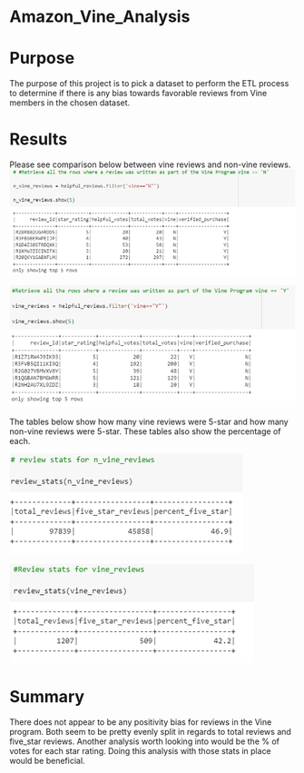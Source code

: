 # Amazon_Vine_Analysis

# Purpose
The purpose of this project is to pick a dataset to perform the ETL process to determine if there is any bias towards favorable reviews from Vine members in the chosen dataset. 

# Results

Please see comparison below between vine reviews and non-vine reviews. 
![n_vine_reviews.png](https://github.com/Adam-Warrick/Amazon_Vine_Analysis/blob/main/challenge_code/n_vine_reviews.png)

![y_vine_reviews.png](https://github.com/Adam-Warrick/Amazon_Vine_Analysis/blob/main/challenge_code/y_vine_reviews.png)


The tables below show how many vine reviews were 5-star and how many non-vine reviews were 5-star. These tables also show the percentage of each. 

![n_vine_reviews_stats.png](https://github.com/Adam-Warrick/Amazon_Vine_Analysis/blob/main/challenge_code/n_vine_reviews_stats.png)

![y_vine_reviews_stats.png](https://github.com/Adam-Warrick/Amazon_Vine_Analysis/blob/main/challenge_code/y_vine_reviews_stats.png)

# Summary

There does not appear to be any positivity bias for reviews in the Vine program. Both seem to be pretty evenly split in regards to total reviews and five_star reviews. Another analysis worth looking into would be the % of votes for each star rating. Doing this analysis with those stats in place would be beneficial. 
